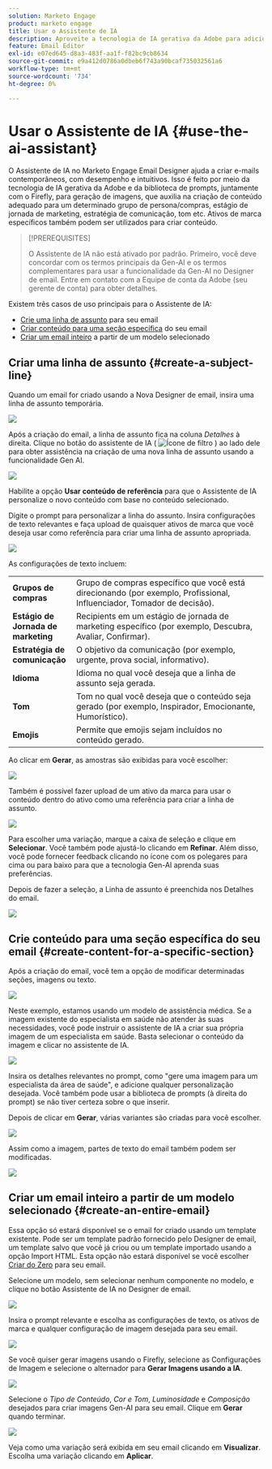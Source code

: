 ```yaml
---
solution: Marketo Engage
product: marketo engage
title: Usar o Assistente de IA
description: Aproveite a tecnologia de IA gerativa da Adobe para adicionar texto e/ou imagens úteis a seus emails.
feature: Email Editor
exl-id: e07ed645-d8a3-483f-aa1f-f82bc9cb8634
source-git-commit: e9a412d0786a0dbeb6f743a90bcaf735032561a6
workflow-type: tm+mt
source-wordcount: '734'
ht-degree: 0%

---
```


# Usar o Assistente de IA {#use-the-ai-assistant}

O Assistente de IA no Marketo Engage Email Designer ajuda a criar e-mails contemporâneos, com desempenho e intuitivos. Isso é feito por meio da tecnologia de IA gerativa da Adobe e da biblioteca de prompts, juntamente com o Firefly, para geração de imagens, que auxilia na criação de conteúdo adequado para um determinado grupo de persona/compras, estágio de jornada de marketing, estratégia de comunicação, tom etc. Ativos de marca específicos também podem ser utilizados para criar conteúdo.

>[!PREREQUISITES]
>
>O Assistente de IA não está ativado por padrão. Primeiro, você deve concordar com os termos principais da Gen-AI e os termos complementares para usar a funcionalidade da Gen-AI no Designer de email. Entre em contato com a Equipe de conta da Adobe (seu gerente de conta) para obter detalhes.

Existem três casos de uso principais para o Assistente de IA:

* [Crie uma linha de assunto](#create-a-subject-line) para seu email
* [Criar conteúdo para uma seção específica](#create-content-for-a-specific-section) do seu email
* [Criar um email inteiro](#create-an-entire-email) a partir de um modelo selecionado

## Criar uma linha de assunto {#create-a-subject-line}

Quando um email for criado usando a Nova Designer de email, insira uma linha de assunto temporária.

![](assets/use-the-ai-assistant-1.png)

Após a criação do email, a linha de assunto fica na coluna _Detalhes_ à direita. Clique no botão do assistente de IA ( ![Ícone de filtro](assets/icon-ai-assistant.png) ) ao lado dele para obter assistência na criação de uma nova linha de assunto usando a funcionalidade Gen AI.

![](assets/use-the-ai-assistant-2.png)

Habilite a opção **Usar conteúdo de referência** para que o Assistente de IA personalize o novo conteúdo com base no conteúdo selecionado.

Digite o prompt para personalizar a linha do assunto. Insira configurações de texto relevantes e faça upload de quaisquer ativos de marca que você deseja usar como referência para criar uma linha de assunto apropriada.

![](assets/use-the-ai-assistant-3.png)

As configurações de texto incluem:

<table><tbody>
  <tr>
    <td style="width:25%"><b>Grupos de compras</b></td>
    <td>Grupo de compras específico que você está direcionando (por exemplo, Profissional, Influenciador, Tomador de decisão).</td>
  </tr>
  <tr>
    <td style="width:25%"><b>Estágio de Jornada de marketing</b></td>
    <td>Recipients em um estágio de jornada de marketing específico (por exemplo, Descubra, Avaliar, Confirmar).</td>
  </tr>
  <tr>
    <td style="width:25%"><b>Estratégia de comunicação</b></td>
    <td>O objetivo da comunicação (por exemplo, urgente, prova social, informativo).</td>
  </tr>
  <tr>
    <td style="width:25%"><b>Idioma</b></td>
    <td>Idioma no qual você deseja que a linha de assunto seja gerada.</td>
  </tr>
  <tr>
    <td style="width:25%"><b>Tom</b></td>
    <td>Tom no qual você deseja que o conteúdo seja gerado (por exemplo, Inspirador, Emocionante, Humorístico).</td>
  </tr>
  <tr>
    <td style="width:25%"><b>Emojis</b></td>
    <td>Permite que emojis sejam incluídos no conteúdo gerado.</td>
  </tr>
</tbody>
</table>

Ao clicar em **Gerar**, as amostras são exibidas para você escolher:

![](assets/use-the-ai-assistant-4.png)

Também é possível fazer upload de um ativo da marca para usar o conteúdo dentro do ativo como uma referência para criar a linha de assunto.

![](assets/use-the-ai-assistant-5.png)

Para escolher uma variação, marque a caixa de seleção e clique em **Selecionar**. Você também pode ajustá-lo clicando em **Refinar**. Além disso, você pode fornecer feedback clicando no ícone com os polegares para cima ou para baixo para que a tecnologia Gen-AI aprenda suas preferências.

Depois de fazer a seleção, a Linha de assunto é preenchida nos Detalhes do email.

![](assets/use-the-ai-assistant-6.png)

## Crie conteúdo para uma seção específica do seu email {#create-content-for-a-specific-section}

Após a criação do email, você tem a opção de modificar determinadas seções, imagens ou texto.

![](assets/use-the-ai-assistant-7.png)

Neste exemplo, estamos usando um modelo de assistência médica. Se a imagem existente do especialista em saúde não atender às suas necessidades, você pode instruir o assistente de IA a criar sua própria imagem de um especialista em saúde. Basta selecionar o conteúdo da imagem e clicar no assistente de IA.

![](assets/use-the-ai-assistant-8.png)

Insira os detalhes relevantes no prompt, como &quot;gere uma imagem para um especialista da área de saúde&quot;, e adicione qualquer personalização desejada. Você também pode usar a biblioteca de prompts (à direita do prompt) se não tiver certeza sobre o que inserir.

Depois de clicar em **Gerar**, várias variantes são criadas para você escolher.

![](assets/use-the-ai-assistant-9.png)

Assim como a imagem, partes de texto do email também podem ser modificadas.

![](assets/use-the-ai-assistant-10.png)

## Criar um email inteiro a partir de um modelo selecionado {#create-an-entire-email}

Essa opção só estará disponível se o email for criado usando um template existente. Pode ser um template padrão fornecido pelo Designer de email, um template salvo que você já criou ou um template importado usando a opção Import HTML. Esta opção não estará disponível se você escolher [Criar do Zero](/help/marketo/product-docs/email-marketing/email-designer/email-authoring.md#design-from-scratch) para seu email.

Selecione um modelo, sem selecionar nenhum componente no modelo, e clique no botão Assistente de IA no Designer de email.

![](assets/use-the-ai-assistant-11.png)

Insira o prompt relevante e escolha as configurações de texto, os ativos de marca e qualquer configuração de imagem desejada para seu email.

![](assets/use-the-ai-assistant-12.png)

Se você quiser gerar imagens usando o Firefly, selecione as Configurações de Imagem e selecione o alternador para **Gerar Imagens usando a IA**.

![](assets/use-the-ai-assistant-13.png)

Selecione o _Tipo de Conteúdo_, _Cor e Tom_, _Luminosidade_ e _Composição_ desejados para criar imagens Gen-AI para seu email. Clique em **Gerar** quando terminar.

![](assets/use-the-ai-assistant-14.png)

Veja como uma variação será exibida em seu email clicando em **Visualizar**. Escolha uma variação clicando em **Aplicar**.
